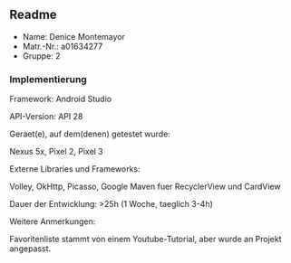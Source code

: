 ## Readme

* Name:	Denice Montemayor
* Matr.-Nr.:	a01634277
* Gruppe:	2


### Implementierung

Framework:	Android Studio

API-Version:	API 28

Geraet(e), auf dem(denen) getestet wurde:

Nexus 5x, Pixel 2, Pixel 3

Externe Libraries und Frameworks:

Volley, OkHttp, Picasso, Google Maven fuer RecyclerView und CardView


Dauer der Entwicklung: >25h (1 Woche, taeglich 3-4h)

Weitere Anmerkungen:

Favoritenliste stammt von einem Youtube-Tutorial, aber wurde an Projekt angepasst. 